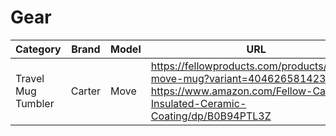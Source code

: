 # Gear

| Category | Brand | Model | URL | Notes |
| -------- | ----- | ----- | --- | ----- |
| Travel Mug<br> Tumbler | Carter | Move | https://fellowproducts.com/products/carter-move-mug?variant=40462658142308<br> https://www.amazon.com/Fellow-Carter-Insulated-Ceramic-Coating/dp/B0B94PTL3Z | |
